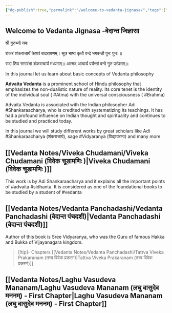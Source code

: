 ```yaml
---
{"dg-publish":true,"permalink":"/welcome-to-vedanta-jignasa/","tags":["gardenEntry"]}
---
```


## Welcome to Vedanta Jignasa -वेदान्त जिज्ञासा

श्री गुरुभ्यो नमः

शंकरं शंकराचार्यं  केशवं बादरायणम्। 
सूत्र भाष्य कृतौ वन्दे भगवन्तौ पुनः पुनः ॥

सदा शिव समारंभां  शंकराचार्य मध्यमाम्॥
अस्मद् आचार्य पर्यन्तां  वन्दे गुरु परंपराम्॥ 


In this journal let us learn about basic concepts of Vedanta philosophy

**Advaita Vedanta** is a prominent school of Hindu philosophy that emphasizes the non-dualistic nature of reality. Its core tenet is the identity of the individual soul ( #Atma) with the universal consciousness ( #Brahma)

Advaita Vedanta is  associated with the Indian philosopher Adi #Shankaraacharya, who is credited with systematizing its teachings. It has had a profound influence on Indian thought and spirituality and continues to be studied and practiced today.

In this journal we will study different works by great scholars like Adi #Shankaraacharya (शंकराचार्य), sage #Vidyaranya  (विद्यायरण्य) and many more

## [[Vedanta Notes/Viveka Chudamani/Viveka Chudamani (विवेक चूडामणिः  )\|Viveka Chudamani (विवेक चूडामणिः  )]]

This work is by Adi Shankaraacharya and it explains all the important points of #advaita #sidhanta. It is considered as one of the foundational books to be studied by a student of #vedanta 

## [[Vedanta Notes/Vedanta Panchadashi/Vedanta Panchadashi (वेदान्त पंचदशी)\|Vedanta Panchadashi (वेदान्त पंचदशी)]]

Author of this book is Sree Vidyaranya, who was the Guru of famous Hakka and Bukka of Vijayanagara kingdom. 

>[!tip]- Chapters
[[Vedanta Notes/Vedanta Panchadashi/Tattva Viveka Prakaranam (तत्त्व विवेक प्रकरणं)\|Tattva Viveka Prakaranam (तत्त्व विवेक प्रकरणं)]]




## [[Vedanta Notes/Laghu Vasudeva Mananam/Laghu Vasudeva Mananam (लघु वासुदेव मननम्) - First Chapter\|Laghu Vasudeva Mananam (लघु वासुदेव मननम्) - First Chapter]]






